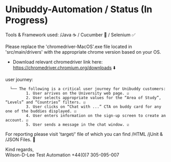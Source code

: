 # Unibuddy-Automation / Status (In Progress) 
Tools & Framework used: /Java ☕️ / Cucumber 🥒 / Selenium ✅
 
Please replace the 'chromedriver-MacOS'.exe file located in 'src/main/drivers' with the appropriate chrome version based on your OS. 
 
 - Download relevant chromedriver link here: https://chromedriver.chromium.org/downloads ⬇️
 
 user journey: 
 
      └── The following is a critical user journey for Unibuddy customers:
             1. User arrives on the University web page. ☑️
             2. User selects appropriate values for the “Area of Study”, “Levels” and “Countries” filters. ☑️ 
             3. User clicks on “Chat with ...” CTA on buddy card for any one of the buddies displayed. ☑️
             4. User enters information on the sign-up screen to create an account. ☑️
             5. User sends a message in the chat window. ☑️          

For reporting please visit 'target/' file of which you can find /HTML /jUnit & /JSON Files. 🚀


Kind regards, 
<br>
Wilson-D-Lee
Test Automation 
+44(0)7 305-095-007
